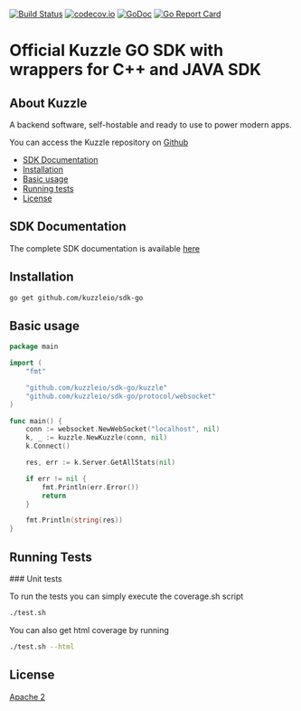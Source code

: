 [![Build Status](https://travis-ci.org/kuzzleio/sdk-go.svg?branch=master)](https://travis-ci.org/kuzzleio/sdk-go) [![codecov.io](http://codecov.io/github/kuzzleio/sdk-php/coverage.svg?branch=master)](http://codecov.io/github/kuzzleio/sdk-go?branch=master) [![GoDoc](https://godoc.org/github.com/kuzzleio/sdk-go?status.svg)](https://godoc.org/github.com/kuzzleio/sdk-go)
[![Go Report Card](https://goreportcard.com/badge/github.com/kuzzleio/sdk-go)](https://goreportcard.com/report/github.com/kuzzleio/sdk-go)

Official Kuzzle GO SDK with wrappers for C++ and JAVA SDK
======

## About Kuzzle

A backend software, self-hostable and ready to use to power modern apps.

You can access the Kuzzle repository on [Github](https://github.com/kuzzleio/kuzzle)

* [SDK Documentation](https://godoc.org/github.com/kuzzleio/sdk-go)
* [Installation](#installation)
* [Basic usage](#basic-usage)
* [Running tests](#tests)
* [License](#license)

## SDK Documentation

The complete SDK documentation is available [here](https://docs-v2.kuzzle.io/sdk-reference)

## Installation

````sh
go get github.com/kuzzleio/sdk-go
````

## Basic usage

````go
package main

import (
	"fmt"

	"github.com/kuzzleio/sdk-go/kuzzle"
	"github.com/kuzzleio/sdk-go/protocol/websocket"
)

func main() {
	conn := websocket.NewWebSocket("localhost", nil)
	k, _ := kuzzle.NewKuzzle(conn, nil)
	k.Connect()

	res, err := k.Server.GetAllStats(nil)

	if err != nil {
		fmt.Println(err.Error())
		return
	}

	fmt.Println(string(res))
}
````

## <a name="tests"></a> Running Tests

### Unit tests

To run the tests you can simply execute the coverage.sh script
```sh
./test.sh
```

You can also get html coverage by running
```sh
./test.sh --html
```

## License

[Apache 2](LICENSE.md)
